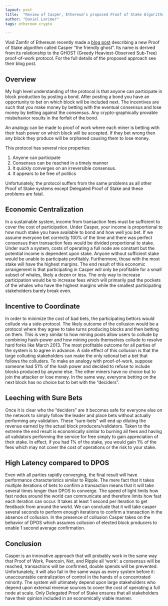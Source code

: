 ```yaml
---
layout: post
title:  "Review of Casper, Ethereum’s proposed Proof of Stake Algorithm"
author: "Daniel Larimer"
tags: ethereum crypto

---
```


Vlad Zamfir of Ethereum recently made a [blog post](https://blog.ethereum.org/2015/08/01/introducing-casper-friendly-ghost/) describing a new Proof of Stake algorithm called Casper “the friendly ghost”.   Its name is derived from its relationship to the GHOST (Greedy Heaviest-Observed Sub-Tree) proof-of-work protocol.  For the full details of the proposed approach see their blog post.

## Overview  

My high level understanding of the protocol is that anyone can participate in block production by posting a bond.  After posting a bond you have an opportunity to bet on which block will be included next.   The incentives are such that you make money by betting with the eventual consensus and lose money by betting against the consensus.   Any crypto-graphically provable misbehavior results in the forfeit of the bond.   

An analogy can be made to proof of work where each miner is betting with their hash power on which block will be accepted.  If they bet wrong then any block they produce will be orphaned causing them to lose money.   

This protocol has several nice properties:

 1. Anyone can participate 
 2. Consensus can be reached in a timely manner 
 3. It quickly converges on an irreversible consensus. 
 4. It appears to be free of politics 

Unfortunately, the protocol suffers from the same problems as all other Proof of Stake systems except Delegated Proof of Stake and these problems are fatal.

## Economic Centralization 
 
In a sustainable system, income from transaction fees must be sufficient to cover the cost of participation.   Under Casper, your income is proportional to how much stake you have available to bond and how well you bet.   If we assume everyone bet correctly 100% of the time and there was perfect consensus then transaction fees would be divided proportional to stake.   Under such a system, costs of operating a full node are constant but the potential income is dependent upon stake.   Anyone without sufficient stake would be unable to participate profitably.    Furthermore, those with the most stake will have the highest margins.  The end result of this economic arrangement is that participating in Casper will only be profitable for a small subset of whales, likely a dozen or less.   The only way to increase participation would be to increase fees which will primarily pad the pockets of the whales who have the highest margins while the smallest participating stakeholders barely break even. 

## Incentive to Coordinate 

In order to minimize the cost of bad bets, the participating bettors would collude via a side-protocol.  The likely outcome of the collusion would be a protocol where they agree to take turns producing blocks and then betting on them.   This is very similar to how mining pools allow users to collude by combining hash-power and how mining pools themselves collude to resolve hard forks like March 2013.    The most profitable outcome for all parties of the system is to agree in advance.   A side effect of this collusion is that the large colluding stakeholders can make the only rational bet a bet that follows the colluders.    To make an analogy with proof-of-work, suppose someone had 51% of the hash power and decided to refuse to include blocks produced by anyone else.   The other miners have no choice but to join the attacker or lose money.   In the same way, everyone betting on the next block has no choice but to bet with the “deciders”.   

## Leeching with Sure Bets 

Once it is clear who the “deciders” are it becomes safe for everyone else on the network to simply follow the leader and place bets without actually performing any validation.  These “sure-bets” will end up diluting the revenue earned by the actual block producers/validators.   Taken to the extreme the end result is economically similar to burning all fees and having all validators performing the service for free simply to gain appreciation of their stake.  In effect, if you had 1% of the stake, you would gain 1% of the fees which may not cover the cost of operations or the risk to your stake. 

## High Latency compared to DPOS 

Even with all parties rapidly converging, the final result will have performance characteristics similar to Ripple.   The mere fact that it takes multiple iterations of bets to confirm a transaction means that it will take several times longer than DPOS to converge.  The speed of light limits how fast nodes around the world can communicate and therefore limits how fast each iteration can occur.   It takes at least 1 second per iteration to get feedback from around the world.   We can conclude that it will take casper several seconds to perform enough iterations to confirm a transaction in the absence of collusion.    In the presence of collusion Casper takes on the behavior of DPOS which assumes collusion of elected block producers to enable 1 second average confirmation.  

## Conclusion 

Casper is an innovative approach that will probably work in the same way that Proof of Work, Peercoin, Nxt, and Ripple all ‘work’:  a consensus will be reached, transactions will be confirmed, double spends will be prevented.    Unfortunately, it will also fail in the same ways as every system before it:  unaccountable centralization of control in the hands of a concentrated minority.   The system will ultimately depend upon large stakeholders who depend upon external revenue sources to cover the cost of operating a full node at scale.   Only Delegated Proof of Stake ensures that all stakeholders have their opinion included in an economically viable manner.  


